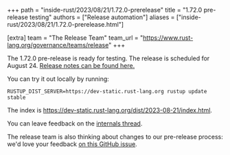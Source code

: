 +++
path = "inside-rust/2023/08/21/1.72.0-prerelease"
title = "1.72.0 pre-release testing"
authors = ["Release automation"]
aliases = ["inside-rust/2023/08/21/1.72.0-prerelease.html"]

[extra]
team = "The Release Team"
team_url = "https://www.rust-lang.org/governance/teams/release"
+++

The 1.72.0 pre-release is ready for testing. The release is scheduled for
August 24. [Release notes can be found here.][relnotes]

You can try it out locally by running:

```plain
RUSTUP_DIST_SERVER=https://dev-static.rust-lang.org rustup update stable
```

The index is <https://dev-static.rust-lang.org/dist/2023-08-21/index.html>.

You can leave feedback on the [internals thread](https://internals.rust-lang.org/t/rust-1-72-0-pre-release-testing/19386).

The release team is also thinking about changes to our pre-release process:
we'd love your feedback [on this GitHub issue][feedback].

[relnotes]: https://github.com/rust-lang/rust/blob/stable/RELEASES.md#version-1720-2023-08-24
[feedback]: https://github.com/rust-lang/release-team/issues/16
    

